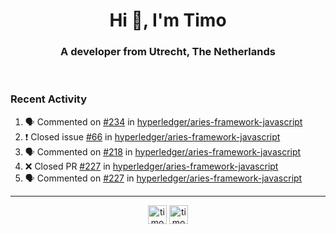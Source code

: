 <h1 align="center">Hi 👋, I'm Timo</h1>
<h3 align="center">A developer from Utrecht, The Netherlands</h3>
<br/>
<!-- https://github.com/rahuldkjain/github-profile-readme-generator --!>

<!--  <p align="left"><img src="https://github-readme-stats.vercel.app/api?username=timoglastra&show_icons=true&count_private=true&" alt="timoglastra" /></p> --!>

<!--
Github language stats
<p align="left"><img src="https://github-readme-stats.vercel.app/api/top-langs/?username=timoglastra&layout=compact" alt="timoglastra" /><p>
-->

<!-- Codestats language stats -->
<!-- <p align="left"><img src="https://codestats-readme.vercel.app/api/top-langs/?username=timoglastra&layout=compact&language_count=12" alt="timoglastra" /><p>    --!>
  
<h3>Recent Activity</h3>

<!--START_SECTION:activity-->
1. 🗣 Commented on [#234](https://github.com/hyperledger/aries-framework-javascript/issues/234) in [hyperledger/aries-framework-javascript](https://github.com/hyperledger/aries-framework-javascript)
2. ❗️ Closed issue [#66](https://github.com/hyperledger/aries-framework-javascript/issues/66) in [hyperledger/aries-framework-javascript](https://github.com/hyperledger/aries-framework-javascript)
3. 🗣 Commented on [#218](https://github.com/hyperledger/aries-framework-javascript/issues/218) in [hyperledger/aries-framework-javascript](https://github.com/hyperledger/aries-framework-javascript)
4. ❌ Closed PR [#227](https://github.com/hyperledger/aries-framework-javascript/pull/227) in [hyperledger/aries-framework-javascript](https://github.com/hyperledger/aries-framework-javascript)
5. 🗣 Commented on [#227](https://github.com/hyperledger/aries-framework-javascript/issues/227) in [hyperledger/aries-framework-javascript](https://github.com/hyperledger/aries-framework-javascript)
<!--END_SECTION:activity-->

---

<p align="center">
<a href="https://twitter.com/timoglastra" target="blank"><img align="center" src="https://cdn.jsdelivr.net/npm/simple-icons@3.0.1/icons/twitter.svg" alt="timoglastra" height="30" width="30" /></a>
<a href="https://linkedin.com/in/timoglastra" target="blank"><img align="center" src="https://cdn.jsdelivr.net/npm/simple-icons@3.0.1/icons/linkedin.svg" alt="timoglastra" height="30" width="30" /></a>
</p>



